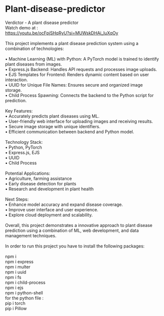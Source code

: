 # Plant-disease-predictor
Verdictor - A plant disease predictor
<br>
Watch demo at : 
<br>
https://youtu.be/ocFpjSHqRyU?si=MUWskDHAi_IuXqOy
<br>
<br>
This project implements a plant disease prediction system using a combination of technologies:
<br>
<br>
•	Machine Learning (ML) with Python: A PyTorch model is trained to identify plant diseases from images.
<br>
•	Express.js Backend: Handles API requests and processes image uploads.
<br>
•	EJS Templates for Frontend: Renders dynamic content based on user interaction.
<br>
•	UUID for Unique File Names: Ensures secure and organized image storage.
<br>
•	Child Process Spawning: Connects the backend to the Python script for prediction.
<br>
<br>
Key Features:
<br>
•	Accurately predicts plant diseases using ML.
<br>
•	User-friendly web interface for uploading images and receiving results.
<br>
•	Secure image storage with unique identifiers.
<br>
•	Efficient communication between backend and Python model.
<br>
<br>
Technology Stack:
<br>
•	Python, PyTorch
<br>
•	Express.js, EJS
<br>
•	UUID
<br>
•	Child Process
<br>
<br>
Potential Applications:
<br>
•	Agriculture, farming assistance
<br>
•	Early disease detection for plants
<br>
•	Research and development in plant health
<br>
<br>
Next Steps:
<br>
•	Enhance model accuracy and expand disease coverage.
<br>
•	Improve user interface and user experience.
<br>
•	Explore cloud deployment and scalability.
<br>
<br>
Overall, this project demonstrates a innovative approach to plant disease prediction using a combination of ML, web development, and data management techniques.
<br>
<br>
In order to run this project you have to install the following packages:
<br>
<br>
npm i
<br>
npm i express 
<br>
npm i multer
<br>
npm i uuid 
<br>
npm i fs
<br>
npm i child-process
<br>
npm i ejs
<br>
npm i python-shell
<br>
for the python file :
<br>
pip i torch
<br>
pip i Pillow

